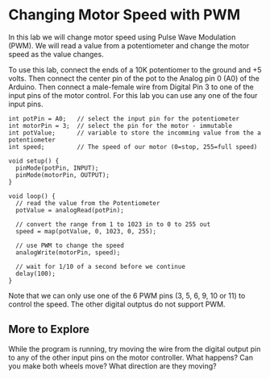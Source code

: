 # Changing Motor Speed with PWM
In this lab we will change motor speed using Pulse Wave Modulation (PWM).  We will read a value from a potentiometer and change the motor speed as the value changes.

To use this lab, connect the ends of a 10K potentiomer to the ground and +5 volts.  Then connect the center pin of the pot to the Analog pin 0 (A0) of the Arduino.  Then connect a male-female wire from Digital Pin 3 to one of the input pins of the motor control.  For this lab you can use any one of the four input pins.

```
int potPin = A0;   // select the input pin for the potentiometer
int motorPin = 3;  // select the pin for the motor - immutable
int potValue;      // variable to store the incomming value from the a potentiometer
int speed;         // The speed of our motor (0=stop, 255=full speed)

void setup() {
  pinMode(potPin, INPUT);
  pinMode(motorPin, OUTPUT);
}

void loop() {
  // read the value from the Potentiometer
  potValue = analogRead(potPin);
  
  // convert the range from 1 to 1023 in to 0 to 255 out
  speed = map(potValue, 0, 1023, 0, 255);
  
  // use PWM to change the speed
  analogWrite(motorPin, speed);
  
  // wait for 1/10 of a second before we continue
  delay(100);
}
```

Note that we can only use one of the 6 PWM pins (3, 5, 6, 9, 10 or 11) to control the speed.  The other digital outptus do not support PWM.

## More to Explore
While the program is running, try moving the wire from the digital output pin to any of the other input pins on the motor controller.  What happens?  Can you make both wheels move?  What direction are they moving?


